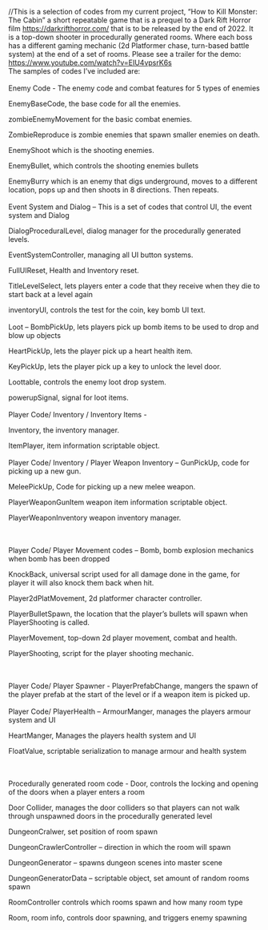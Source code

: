 //This is a selection of codes from my current project, “How to Kill Monster: The Cabin” a short repeatable game that is a prequel to a Dark Rift Horror film https://darkrifthorror.com/ that is to be released by the end of 2022. 
It is a top-down shooter in procedurally generated rooms. Where each boss has a different gaming mechanic (2d Platformer chase, turn-based battle system) at the end of a set of rooms. 
Please see a trailer for the demo: https://www.youtube.com/watch?v=EIU4vpsrK6s
<br>
The samples of codes I’ve included are:
<br>
<br>
Enemy Code -
The enemy code and combat features for 5 types of enemies 

EnemyBaseCode, the base code for all the enemies.

zombieEnemyMovement for the basic combat enemies.

ZombieReproduce is zombie enemies that spawn smaller enemies on death.

EnemyShoot which is the shooting enemies.

EnemyBullet, which controls the shooting enemies bullets

EnemyBurry which is an enemy that digs underground, moves to a different location, pops up and then shoots in 8 directions. Then repeats.
<br>
<br>
Event System and Dialog –
This is a set of codes that control UI, the event system and Dialog

DialogProceduralLevel, dialog manager for the procedurally generated levels.

EventSystemController, managing all UI button systems.

FullUIReset, Health and Inventory reset.

TitleLevelSelect, lets players enter a code that they receive when they die to start back at a level again

inventoryUI, controls the test for the coin, key bomb UI text.
<br>
<br>
Loot –
BombPickUp, lets players pick up bomb items to be used to drop and blow up objects

HeartPickUp, lets the player pick up a heart health item.

KeyPickUp, lets the player pick up a key to unlock the level door.

Loottable, controls the enemy loot drop system.

powerupSignal, signal for loot items.
<br>
<br>
Player Code/ Inventory / Inventory Items -

Inventory, the inventory manager.

ItemPlayer, item information scriptable object.
<br>
<br>
Player Code/ Inventory / Player Weapon Inventory –
GunPickUp, code for picking up a new gun.

MeleePickUp, Code for picking up a new melee weapon.

PlayerWeaponGunItem weapon item information scriptable object. 

PlayerWeaponInventory weapon inventory manager.

<br>
<br>
Player Code/ Player Movement codes – 
Bomb, bomb explosion mechanics when bomb has been dropped

KnockBack, universal script used for all damage done in the game, for player it will also knock them back when hit.

Player2dPlatMovement, 2d platformer character controller.

PlayerBulletSpawn, the location that the player’s bullets will spawn when PlayerShooting is called.

PlayerMovement, top-down 2d player movement, combat and health.

PlayerShooting, script for the player shooting mechanic.

<br>
<br>
Player Code/ Player Spawner -  
PlayerPrefabChange, mangers the spawn of the player prefab at the start of the level or if a weapon item is picked up.  

<br>
<br>
Player Code/ PlayerHealth –
ArmourManger, manages the players armour system and UI

HeartManger, Manages the players health system and UI

FloatValue, scriptable serialization to manage armour and health system  

<br>
<br>
Procedurally generated room code -
Door, controls the locking and opening of the doors when a player enters a room

Door Collider, manages the door colliders so that players can not walk through unspawned doors in the procedurally generated level 

DungeonCralwer, set position of room spawn

DungeonCrawlerController – direction in which the room will spawn

DungeonGenerator – spawns dungeon scenes into master scene

DungeonGeneratorData – scriptable object, set amount of random rooms spawn

RoomController controls which rooms spawn and how many room type

Room, room info, controls door spawning, and triggers enemy spawning
